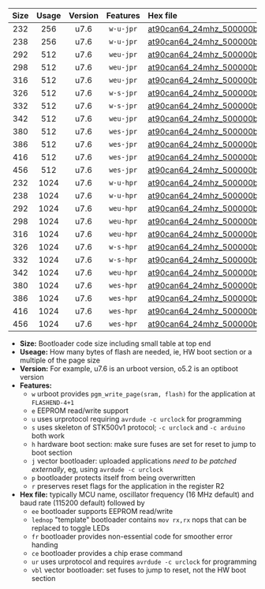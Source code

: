 |Size|Usage|Version|Features|Hex file|
|:-:|:-:|:-:|:-:|:--|
|232|256|u7.6|`w-u-jpr`|[at90can64_24mhz_500000bps_ur_vbl.hex](https://raw.githubusercontent.com/stefanrueger/urboot/main//at90can64_24mhz_500000bps_ur_vbl.hex)|
|238|256|u7.6|`w-u-jpr`|[at90can64_24mhz_500000bps_lednop_ur_vbl.hex](https://raw.githubusercontent.com/stefanrueger/urboot/main//at90can64_24mhz_500000bps_lednop_ur_vbl.hex)|
|292|512|u7.6|`weu-jpr`|[at90can64_24mhz_500000bps_ee_ur_vbl.hex](https://raw.githubusercontent.com/stefanrueger/urboot/main//at90can64_24mhz_500000bps_ee_ur_vbl.hex)|
|298|512|u7.6|`weu-jpr`|[at90can64_24mhz_500000bps_ee_lednop_ur_vbl.hex](https://raw.githubusercontent.com/stefanrueger/urboot/main//at90can64_24mhz_500000bps_ee_lednop_ur_vbl.hex)|
|316|512|u7.6|`weu-jpr`|[at90can64_24mhz_500000bps_ee_lednop_fr_ur_vbl.hex](https://raw.githubusercontent.com/stefanrueger/urboot/main//at90can64_24mhz_500000bps_ee_lednop_fr_ur_vbl.hex)|
|326|512|u7.6|`w-s-jpr`|[at90can64_24mhz_500000bps_vbl.hex](https://raw.githubusercontent.com/stefanrueger/urboot/main//at90can64_24mhz_500000bps_vbl.hex)|
|332|512|u7.6|`w-s-jpr`|[at90can64_24mhz_500000bps_lednop_vbl.hex](https://raw.githubusercontent.com/stefanrueger/urboot/main//at90can64_24mhz_500000bps_lednop_vbl.hex)|
|342|512|u7.6|`weu-jpr`|[at90can64_24mhz_500000bps_ee_lednop_fr_ce_ur_vbl.hex](https://raw.githubusercontent.com/stefanrueger/urboot/main//at90can64_24mhz_500000bps_ee_lednop_fr_ce_ur_vbl.hex)|
|380|512|u7.6|`wes-jpr`|[at90can64_24mhz_500000bps_ee_vbl.hex](https://raw.githubusercontent.com/stefanrueger/urboot/main//at90can64_24mhz_500000bps_ee_vbl.hex)|
|386|512|u7.6|`wes-jpr`|[at90can64_24mhz_500000bps_ee_lednop_vbl.hex](https://raw.githubusercontent.com/stefanrueger/urboot/main//at90can64_24mhz_500000bps_ee_lednop_vbl.hex)|
|416|512|u7.6|`wes-jpr`|[at90can64_24mhz_500000bps_ee_lednop_fr_vbl.hex](https://raw.githubusercontent.com/stefanrueger/urboot/main//at90can64_24mhz_500000bps_ee_lednop_fr_vbl.hex)|
|456|512|u7.6|`wes-jpr`|[at90can64_24mhz_500000bps_ee_lednop_fr_ce_vbl.hex](https://raw.githubusercontent.com/stefanrueger/urboot/main//at90can64_24mhz_500000bps_ee_lednop_fr_ce_vbl.hex)|
|232|1024|u7.6|`w-u-hpr`|[at90can64_24mhz_500000bps_ur.hex](https://raw.githubusercontent.com/stefanrueger/urboot/main//at90can64_24mhz_500000bps_ur.hex)|
|238|1024|u7.6|`w-u-hpr`|[at90can64_24mhz_500000bps_lednop_ur.hex](https://raw.githubusercontent.com/stefanrueger/urboot/main//at90can64_24mhz_500000bps_lednop_ur.hex)|
|292|1024|u7.6|`weu-hpr`|[at90can64_24mhz_500000bps_ee_ur.hex](https://raw.githubusercontent.com/stefanrueger/urboot/main//at90can64_24mhz_500000bps_ee_ur.hex)|
|298|1024|u7.6|`weu-hpr`|[at90can64_24mhz_500000bps_ee_lednop_ur.hex](https://raw.githubusercontent.com/stefanrueger/urboot/main//at90can64_24mhz_500000bps_ee_lednop_ur.hex)|
|316|1024|u7.6|`weu-hpr`|[at90can64_24mhz_500000bps_ee_lednop_fr_ur.hex](https://raw.githubusercontent.com/stefanrueger/urboot/main//at90can64_24mhz_500000bps_ee_lednop_fr_ur.hex)|
|326|1024|u7.6|`w-s-hpr`|[at90can64_24mhz_500000bps.hex](https://raw.githubusercontent.com/stefanrueger/urboot/main//at90can64_24mhz_500000bps.hex)|
|332|1024|u7.6|`w-s-hpr`|[at90can64_24mhz_500000bps_lednop.hex](https://raw.githubusercontent.com/stefanrueger/urboot/main//at90can64_24mhz_500000bps_lednop.hex)|
|342|1024|u7.6|`weu-hpr`|[at90can64_24mhz_500000bps_ee_lednop_fr_ce_ur.hex](https://raw.githubusercontent.com/stefanrueger/urboot/main//at90can64_24mhz_500000bps_ee_lednop_fr_ce_ur.hex)|
|380|1024|u7.6|`wes-hpr`|[at90can64_24mhz_500000bps_ee.hex](https://raw.githubusercontent.com/stefanrueger/urboot/main//at90can64_24mhz_500000bps_ee.hex)|
|386|1024|u7.6|`wes-hpr`|[at90can64_24mhz_500000bps_ee_lednop.hex](https://raw.githubusercontent.com/stefanrueger/urboot/main//at90can64_24mhz_500000bps_ee_lednop.hex)|
|416|1024|u7.6|`wes-hpr`|[at90can64_24mhz_500000bps_ee_lednop_fr.hex](https://raw.githubusercontent.com/stefanrueger/urboot/main//at90can64_24mhz_500000bps_ee_lednop_fr.hex)|
|456|1024|u7.6|`wes-hpr`|[at90can64_24mhz_500000bps_ee_lednop_fr_ce.hex](https://raw.githubusercontent.com/stefanrueger/urboot/main//at90can64_24mhz_500000bps_ee_lednop_fr_ce.hex)|

- **Size:** Bootloader code size including small table at top end
- **Useage:** How many bytes of flash are needed, ie, HW boot section or a multiple of the page size
- **Version:** For example, u7.6 is an urboot version, o5.2 is an optiboot version
- **Features:**
  + `w` urboot provides `pgm_write_page(sram, flash)` for the application at `FLASHEND-4+1`
  + `e` EEPROM read/write support
  + `u` uses urprotocol requiring `avrdude -c urclock` for programming
  + `s` uses skeleton of STK500v1 protocol; `-c urclock` and `-c arduino` both work
  + `h` hardware boot section: make sure fuses are set for reset to jump to boot section
  + `j` vector bootloader: uploaded applications *need to be patched externally*, eg, using `avrdude -c urclock`
  + `p` bootloader protects itself from being overwritten
  + `r` preserves reset flags for the application in the register R2
- **Hex file:** typically MCU name, oscillator frequency (16 MHz default) and baud rate (115200 default) followed by
  + `ee` bootloader supports EEPROM read/write
  + `lednop` "template" bootloader contains `mov rx,rx` nops that can be replaced to toggle LEDs
  + `fr` bootloader provides non-essential code for smoother error handing
  + `ce` bootloader provides a chip erase command
  + `ur` uses urprotocol and requires `avrdude -c urclock` for programming
  + `vbl` vector bootloader: set fuses to jump to reset, not the HW boot section
